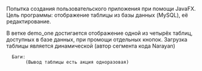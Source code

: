   Попытка создания пользовательского приложения при помощи JavaFX. 
  Цель программы: отображение таблицы из базы данных (MySQL), её редактирование. 

  В ветке demo_one достигается отображение одной из четырёх таблиц, доступных в базе данных, при промощи отдельных кнопок.
  Загрузка таблицы является динамической (автор сегмента кода Narayan)
      
      Баги: 
           (Вывод таблицы есть акция одноразовая)

